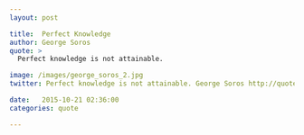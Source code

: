 ```yaml
---
layout: post

title:  Perfect Knowledge
author: George Soros
quote: > 
  Perfect knowledge is not attainable.

image: /images/george_soros_2.jpg
twitter: Perfect knowledge is not attainable. George Soros http://quotes.stockflare.com/

date:   2015-10-21 02:36:00
categories: quote

---
```


